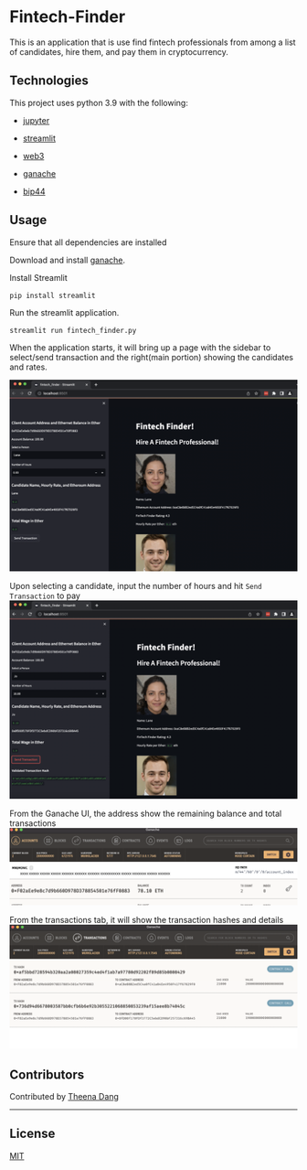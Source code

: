 # Fintech-Finder

This is an application that is use find fintech professionals from among a list of candidates, hire them, and pay them in cryptocurrency.


## Technologies

This project uses python 3.9 with the following:

* [jupyter](https://jupyter.org/)

* [streamlit](https://docs.python.org/3/library/hashlib.html)

* [web3](https://web3py.readthedocs.io/)

* [ganache](https://trufflesuite.com/ganache/)

* [bip44](https://pypi.org/project/bip44/)

## Usage

Ensure that all dependencies are installed

Download and install [ganache](https://trufflesuite.com/docs/ganache/quickstart/#1-install-ganache).

Install Streamlit
```
pip install streamlit
```

Run the streamlit application.
```
streamlit run fintech_finder.py
```

When the application starts, it will bring up a page with the sidebar to select/send transaction and the right(main portion) showing the candidates and rates.

![initial page](./images/initial_page.png)

Upon selecting a candidate, input the number of hours and hit `Send Transaction` to pay
![send transaction](./images/send_txn.png)

From the Ganache UI, the address show the remaining balance and total transactions
![ganache block](./images/ganache_block.png)

From the transactions tab, it will show the transaction hashes and details
![ganache transactions](./images/ganache_txns.png)


## Contributors

Contributed by [Theena Dang](maria.cristina.dang@gmail.com)

---

## License

[MIT](LICENSE)

